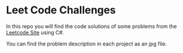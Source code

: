 # Leet Code Challenges

In this repo you will find the code solutions of some problems from the [Leetcode Site](https://leetcode.com) using C#. 

You can find the problem description in each project as an jpg file.